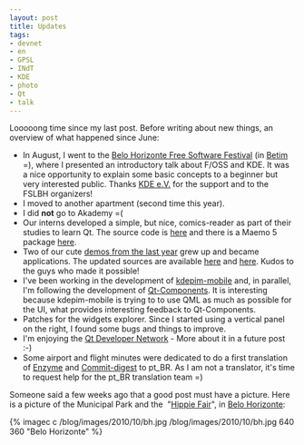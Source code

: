 ```yaml
---
layout: post
title: Updates
tags:
- devnet
- en
- GPSL
- INdT
- KDE
- photo
- Qt
- talk
---
```

Looooong time since my last post. Before writing about new things, an overview of what happened since June:

  * In August, I went to the [Belo Horizonte Free Software Festival](http://fslbh.org/) (in [Betim](http://en.wikipedia.org/wiki/Betim) =), where I presented an introductory talk about F/OSS and KDE. It was a nice opportunity to explain some basic concepts to a beginner but very interested public. Thanks [KDE e.V.](http://ev.kde.org) for the support and to the FSLBH organizers!
  * I moved to another apartment (second time this year).
  * I did **not** go to Akademy =(
  * Our interns developed a simple, but nice, comics-reader as part of their studies to learn Qt. The source code is [here](http://github.com/dakerfp/comics-reader) and there is a Maemo 5 package [here](http://maemo.org/packages/package_instance/view/fremantle_extras-devel_free_armel/comics-reader/1.0.0-1/).
  * Two of our cute [demos from the last year](http://blog.morpheuz.cc/01/12/2009/qt-4-6-ow/) grew up and became applications. The updated sources are available [here](http://qt.gitorious.org/qt-labs/mobile-demos/commits/shoppinglist-app) and [here](http://gitorious.org/mobile-weather). Kudos to the guys who made it possible!
  * I've been working in the development of [kdepim-mobile](http://dot.kde.org/2010/06/10/kde-pim-goes-mobile) and, in parallel, I'm following the development of [Qt-Components](http://qt.gitorious.org/qt-components). It is interesting because kdepim-mobile is trying to to use QML as much as possible for the UI, what provides interesting feedback to Qt-Components.
  * Patches for the widgets explorer. Since I started using a vertical panel on the right, I found some bugs and things to improve.
  * I'm enjoying the [Qt Developer Network](http://developer.qt.nokia.com/) - More about it in a future post :-)
  * Some airport and flight minutes were dedicated to do a first translation of [Enzyme](http://enzyme.commit-digest.org/) and [Commit-digest](http://commit-digest.org/) to pt_BR. As I am not a translator, it's time to request help for the pt_BR translation team =)

Someone said a few weeks ago that a good post must have a picture. Here is a picture of the Municipal Park and the  "[Hippie Fair](http://www.tripadvisor.com.br/ShowUserReviews-g303374-d1523606-r38551748-Hippie_Fair-Belo_Horizonte_State_of_Minas_Gerais.html)", in [Belo Horizonte](http://en.wikipedia.org/wiki/Belo_Horizonte):

{% imagec c /blog/images/2010/10/bh.jpg /blog/images/2010/10/bh.jpg 640 360 "Belo Horizonte" %}
